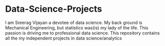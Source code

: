# Data-Science-Projects
I am Sreerag Vijayan a devotee of data science. My back ground is Mechanical Engineering, but statistics was(is) my lady of the life. This passion is driving me to professional data science. This repository contains all the my independent projects in data science/analytics
